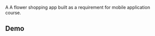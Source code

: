 A A flower shopping app built as a requirement for mobile application course.

<h2>Demo</h2>
<img src="/demo.gif" alt="demo-vid />